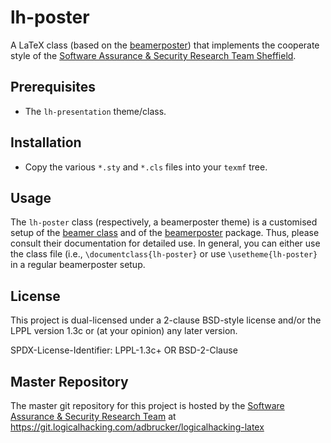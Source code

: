# lh-poster

A LaTeX class (based on the [beamerposter](https://www.ctan.org/tex-archive/macros/latex/contrib/beamerposter))
that implements the cooperate style of the
[Software Assurance & Security Research Team Sheffield](https://logialhacking.com).

## Prerequisites 

* The `lh-presentation` theme/class.

## Installation 

* Copy the various `*.sty` and `*.cls` files into your `texmf` tree. 

## Usage

The `lh-poster` class (respectively, a beamerposter theme) is a
customised setup of the [beamer class](https://www.ctan.org/pkg/beamer) and  of the 
[beamerposter](https://www.ctan.org/tex-archive/macros/latex/contrib/beamerposter) package. 
Thus, please consult their documentation for detailed use. In general, you 
can either use the class file (i.e., `\documentclass{lh-poster}` or use
`\usetheme{lh-poster}` in a regular beamerposter setup.

## License

This project is dual-licensed under a 2-clause BSD-style license and/or 
the LPPL version 1.3c or (at your opinion) any later version. 

SPDX-License-Identifier: LPPL-1.3c+ OR BSD-2-Clause

## Master Repository

The master git repository for this project is hosted by the [Software
Assurance & Security Research Team](https://logicalhacking.com) at
https://git.logicalhacking.com/adbrucker/logicalhacking-latex

